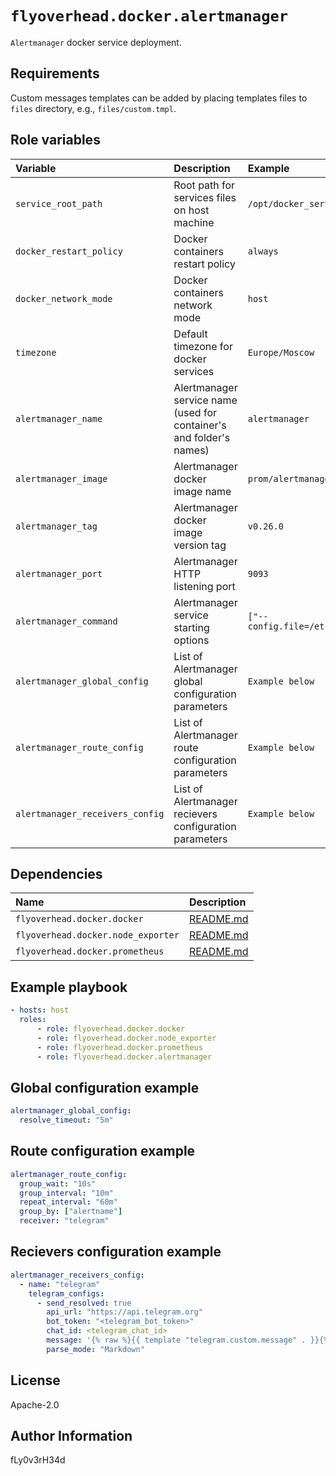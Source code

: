 # `flyoverhead.docker.alertmanager`

`Alertmanager` docker service deployment.

## Requirements

Custom messages templates can be added by placing templates files to `files` directory, e.g., `files/custom.tmpl`.

## Role variables

| Variable | Description | Example |
| :--- | :--- | :--- |
| `service_root_path` | Root path for services files on host machine | `/opt/docker_services` |
| `docker_restart_policy` | Docker containers restart policy | `always` |
| `docker_network_mode` | Docker containers network mode | `host` |
| `timezone` | Default timezone for docker services | `Europe/Moscow` |
| `alertmanager_name` | Alertmanager service name (used for container's and folder's names) | `alertmanager` |
| `alertmanager_image` | Alertmanager docker image name | `prom/alertmanager` |
| `alertmanager_tag` | Alertmanager docker image version tag | `v0.26.0` |
| `alertmanager_port` | Alertmanager HTTP listening port | `9093` |
| `alertmanager_command` | Alertmanager service starting options | `["--config.file=/etc/alertmanager/alertmanager.yml"]` |
| `alertmanager_global_config` | List of Alertmanager global configuration parameters | `Example below` |
| `alertmanager_route_config` | List of Alertmanager route configuration parameters | `Example below` |
| `alertmanager_receivers_config` | List of Alertmanager recievers configuration parameters | `Example below` |

## Dependencies

| Name | Description |
| :--- | :--- |
| `flyoverhead.docker.docker` | [README.md](../docker/README.md) |
| `flyoverhead.docker.node_exporter` | [README.md](../node_exporter/README.md) |
| `flyoverhead.docker.prometheus` | [README.md](../prometheus/README.md) |

## Example playbook

```yaml
- hosts: host
  roles:
      - role: flyoverhead.docker.docker
      - role: flyoverhead.docker.node_exporter
      - role: flyoverhead.docker.prometheus
      - role: flyoverhead.docker.alertmanager
```

## Global configuration example

```yaml
alertmanager_global_config:
  resolve_timeout: "5m"
```

## Route configuration example

```yaml
alertmanager_route_config:
  group_wait: "10s"
  group_interval: "10m"
  repeat_interval: "60m"
  group_by: ["alertname"]
  receiver: "telegram"
```

## Recievers configuration example

```yaml
alertmanager_receivers_config:
  - name: "telegram"
    telegram_configs:
      - send_resolved: true
        api_url: "https://api.telegram.org"
        bot_token: "<telegram_bot_token>"
        chat_id: <telegram_chat_id>
        message: '{% raw %}{{ template "telegram.custom.message" . }}{% endraw %}'
        parse_mode: "Markdown"
```

## License

Apache-2.0

## Author Information

fLy0v3rH34d
